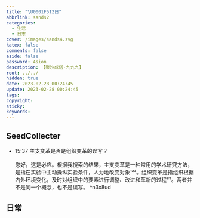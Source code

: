 ```yaml
---
title: "\U0001F512日"
abbrlink: sands2
categories:
  - 生活
  - 日志
cover: /images/sands4.svg
katex: false
comments: false
aside: false
password: 4sion
description: 【聚沙成塔·九九九】
root: ../../
hidden: true
date: 2023-02-28 00:24:45
update: 2023-02-28 00:24:45
tags:
copyright:
sticky:
keywords:
---
```


## SeedCollecter
- 15:37 主支变革是否是组织变革的误写？<br><br>您好，这是必应。根据我搜索的结果，主支变革是一种常用的学术研究方法，是指在实验中主动操纵实验条件，人为地改变对象¹²³。组织变革是指组织根据内外环境变化，及时对组织中的要素进行调整、改进和革新的过程⁸⁹。两者并不是同一个概念，也不是误写。 ^n3x8ud


## 日常